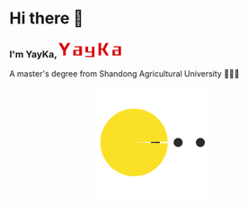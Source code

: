 # Hi there 👋

### I'm YayKa,<img src="https://raw.githubusercontent.com/yaoyukang/myGithub/main/yayka.png?sanitize=true" height="30"> 
A master's degree from Shandong Agricultural University 👨🏻‍💻 
<div align="center">
	<img src="https://raw.githubusercontent.com/yaoyukang/myGithub/main/pacman.svg?sanitize=true" width="200" height="200">
</div>
